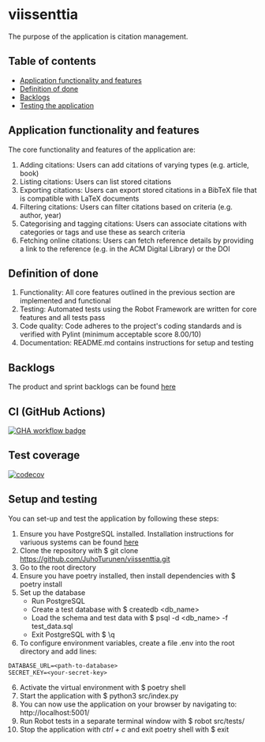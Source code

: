 # viissenttia

The purpose of the application is citation management.


## Table of contents
- [Application functionality and features](#application-functionality-and-features)
- [Definition of done](#definition-of-done)
- [Backlogs](#backlogs)
- [Testing the application](#testing-the-application)


## Application functionality and features

The core functionality and features of the application are:

1. Adding citations: Users can add citations of varying types (e.g. article, book) 
2. Listing citations: Users can list stored citations
3. Exporting citations: Users can export stored citations in a BibTeX file that is compatible with LaTeX documents
4. Filtering citations: Users can filter citations based on criteria (e.g. author, year)
5. Categorising and tagging citations: Users can associate citations with categories or tags and use these as search criteria
6. Fetching online citations: Users can fetch reference details by providing a link to the reference (e.g. in the ACM Digital Library) or the DOI 


## Definition of done

1. Functionality: All core features outlined in the previous section are implemented and functional
2. Testing: Automated tests using the Robot Framework are written for core features and all tests pass
3. Code quality: Code adheres to the project's coding standards and is verified with Pylint (minimum acceptable score 8.00/10)
4. Documentation: README.md contains instructions for setup and testing


## Backlogs

The product and sprint backlogs can be found [here](https://helsinkifi-my.sharepoint.com/:x:/g/personal/juzturun_ad_helsinki_fi/ETudBp6OxL5GlwRVfpZgC8cBuwzMSGh-2SWFHwJBbWLTJA?e=7TnnLh)


## CI (GitHub Actions)

[![GHA workflow badge](https://github.com/JuhoTurunen/viissenttia/actions/workflows/main.yaml/badge.svg)](https://github.com/JuhoTurunen/viissenttia/actions)


## Test coverage

[![codecov](https://codecov.io/gh/JuhoTurunen/viissenttia/graph/badge.svg?token=UU1SYQDT8W)](https://codecov.io/gh/JuhoTurunen/viissenttia)


## Setup and testing

You can set-up and test the application by following these steps: 
1. Ensure you have PostgreSQL installed. Installation instructions for variuous systems can be found [here](https://www.postgresql.org/download/)
2. Clone the repository with $ git clone https://github.com/JuhoTurunen/viissenttia.git
3. Go to the root directory
3. Ensure you have poetry installed, then install dependencies with $ poetry install
4. Set up the database
    - Run PostgreSQL
    - Create a test database with $ createdb <db_name>
    - Load the schema and test data with $ psql -d <db_name> -f test_data.sql
    - Exit PostgreSQL with $ \q
5. To configure environment variables, create a file .env into the root directory and add lines:
```
DATABASE_URL=<path-to-database>
SECRET_KEY=<your-secret-key>
```
6. Activate the virtual environment with $ poetry shell
7. Start the application with $ python3 src/index.py 
8. You can now use the application on your browser by navigating to: http://localhost:5001/
9. Run Robot tests in a separate terminal window with $ robot src/tests/
10. Stop the application with *ctrl + c* and exit poetry shell with $ exit

